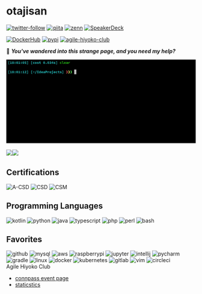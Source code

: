 # otajisan

[![twitter-follow](https://img.shields.io/twitter/follow/otajisan?color=1DA1F2&logo=twitter&style=popout)](https://twitter.com/intent/follow?screen_name=otajisan)
[![qiita](https://img.shields.io/badge/Qiita-monhan-%2355C500)](https://qiita.com/monhan)
[![zenn](https://img.shields.io/badge/Zenn-otajisan-%233ea8ff)](https://zenn.dev/otajisan)
[![SpeakerDeck](https://img.shields.io/badge/Speaker%20Deck-otajisan-%23006159)](https://speakerdeck.com/otajisan)

[![DockerHub](https://img.shields.io/badge/Dockerhub-otajisan-%23007bff)](https://hub.docker.com/u/otajisan)
[![pypi](https://img.shields.io/badge/PyPi-otajisan-%23006dad)](https://pypi.org/user/otajisan/)
[![agile-hiyoko-club](https://img.shields.io/badge/connpass-agile--hiyoko--club.connpass.com-red)](https://agile-hiyoko-club.connpass.com/)


🍻 _**You've wandered into this strange page, and you need my help?**_

[![welcome](assets/img/otajisan-welcome-clear-large.gif)](https://github.com/otajisan)

<div>
  <a href="https://github.com/anuraghazra/github-readme-stats">
    <img align="left" src="https://github-readme-stats.vercel.app/api?username=otajisan&count_private=true&show_icons=true&theme=monokai" />
  </a>
  <a href="https://github.com/anuraghazra/github-readme-stats">
    <img src="https://github-readme-stats.vercel.app/api/top-langs/?username=otajisan&theme=monokai" />
  </a>
</div>

## Certifications
<div>
  <img height="80" alt="A-CSD" src="https://bcert.me/bc/html/img/badges/generated/badge-10712.png" />
  <img height="80" alt="CSD" src="https://bcert.me/bc/html/img/badges/generated/badge-7230.png" />
  <img height="80" alt="CSM" src="https://bcert.me/bc/html/img/badges/generated/badge-7227.png" />
</div>

## Programming Languages
<div>
  <img width="60" height="60" alt="kotlin" src="https://cdn.jsdelivr.net/gh/devicons/devicon/icons/kotlin/kotlin-original-wordmark.svg" />
  <img width="60" height="60" alt="python" src="https://cdn.jsdelivr.net/gh/devicons/devicon/icons/python/python-original-wordmark.svg" />
  <img width="60" height="60" alt="java" src="https://cdn.jsdelivr.net/gh/devicons/devicon/icons/java/java-original-wordmark.svg" />
  <img width="60" height="60" alt="typescript" src="https://cdn.jsdelivr.net/gh/devicons/devicon/icons/typescript/typescript-plain.svg" />
  <img width="60" height="60" alt="php" src="https://cdn.jsdelivr.net/gh/devicons/devicon/icons/php/php-plain.svg" />
  <img width="60" height="60" alt="perl" src="https://cdn.jsdelivr.net/gh/devicons/devicon/icons/perl/perl-plain.svg" />
  <img width="60" height="60" alt="bash" src="https://cdn.jsdelivr.net/gh/devicons/devicon/icons/bash/bash-plain.svg" />
</div>

## Favorites
<div>
  <img width="60" height="60" alt="github" src="https://cdn.jsdelivr.net/gh/devicons/devicon/icons/github/github-original.svg" />
  <img width="60" height="60" alt="mysql" src="https://cdn.jsdelivr.net/gh/devicons/devicon/icons/mysql/mysql-plain-wordmark.svg" />
  <img width="60" height="60" alt="aws" src="https://cdn.jsdelivr.net/gh/devicons/devicon/icons/amazonwebservices/amazonwebservices-plain-wordmark.svg" />
  <img width="60" height="60" alt="raspberrypi" src="https://cdn.jsdelivr.net/gh/devicons/devicon/icons/raspberrypi/raspberrypi-original.svg" />
  <img width="60" height="60" alt="jupyter" src="https://cdn.jsdelivr.net/gh/devicons/devicon/icons/jupyter/jupyter-original-wordmark.svg" />
  <img width="60" height="60" alt="intellij" src="https://cdn.jsdelivr.net/gh/devicons/devicon/icons/intellij/intellij-original-wordmark.svg" />
  <img width="60" height="60" alt="pycharm" src="https://cdn.jsdelivr.net/gh/devicons/devicon/icons/pycharm/pycharm-original-wordmark.svg" />
  <img width="60" height="60" alt="gradle" src="https://cdn.jsdelivr.net/gh/devicons/devicon/icons/gradle/gradle-plain-wordmark.svg" />
  <img width="60" height="60" alt="linux" src="https://cdn.jsdelivr.net/gh/devicons/devicon/icons/linux/linux-original.svg" />
  <img width="60" height="60" alt="docker" src="https://cdn.jsdelivr.net/gh/devicons/devicon/icons/docker/docker-plain-wordmark.svg" />
  <img width="60" height="60" alt="kubernetes" src="https://cdn.jsdelivr.net/gh/devicons/devicon/icons/kubernetes/kubernetes-plain.svg" />
  <img width="60" height="60" alt="gitlab" src="https://cdn.jsdelivr.net/gh/devicons/devicon/icons/gitlab/gitlab-plain-wordmark.svg" />
  <img width="60" height="60" alt="vim" src="https://cdn.jsdelivr.net/gh/devicons/devicon/icons/vim/vim-plain.svg" />
  <img width="60" height="60" alt="circleci" src="https://cdn.jsdelivr.net/gh/devicons/devicon/icons/circleci/circleci-plain-wordmark.svg" />
</div

## Agile Hiyoko Club
- [connpass event page](https://agile-hiyoko-club.connpass.com/)
- [staticstics](https://otajisan.github.io/agile-hiyoko-club/)
